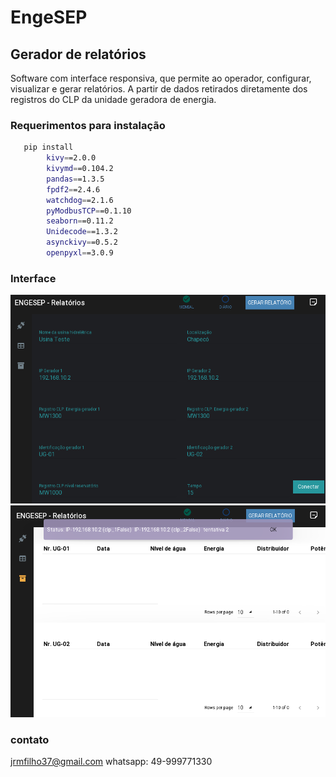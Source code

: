 # EngeSEP
## Gerador de relatórios

Software com interface responsiva, que permite ao operador, configurar, visualizar e gerar relatórios. A partir de dados retirados diretamente dos registros do CLP da unidade geradora de energia.

### Requerimentos para instalação
```sh
   pip install
        kivy==2.0.0
        kivymd==0.104.2
        pandas==1.3.5
        fpdf2==2.4.6
        watchdog==2.1.6
        pyModbusTCP==0.1.10
        seaborn==0.11.2
        Unidecode==1.3.2
        asynckivy==0.5.2
        openpyxl==3.0.9
```
### Interface

![configuração de conexão](assets/1.png)
![vizualização dos dados](assets/3.png)

### contato
jrmfilho37@gmail.com
whatsapp: 49-999771330